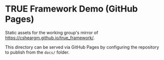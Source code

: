 # TRUE Framework Demo (GitHub Pages)

Static assets for the working group's mirror of https://csheargm.github.io/true_framework/.

This directory can be served via GitHub Pages by configuring the repository to publish from the `docs/` folder.
